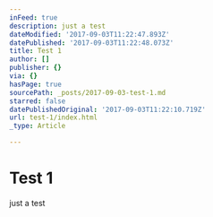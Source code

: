 ```yaml
---
inFeed: true
description: just a test
dateModified: '2017-09-03T11:22:47.893Z'
datePublished: '2017-09-03T11:22:48.073Z'
title: Test 1
author: []
publisher: {}
via: {}
hasPage: true
sourcePath: _posts/2017-09-03-test-1.md
starred: false
datePublishedOriginal: '2017-09-03T11:22:10.719Z'
url: test-1/index.html
_type: Article

---
```

# Test 1

just a test